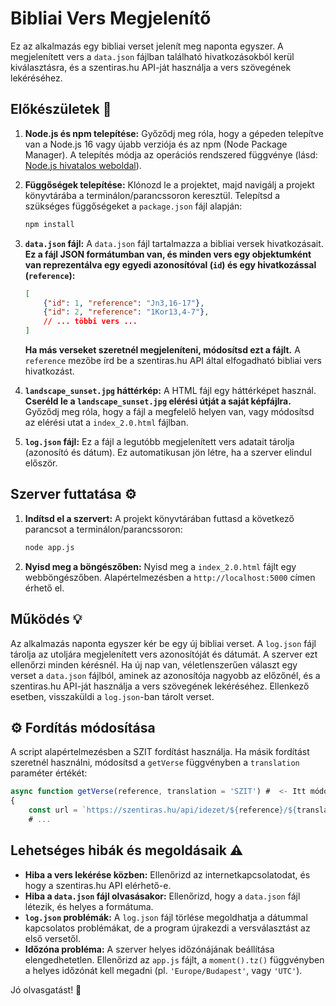 # Bibliai Vers Megjelenítő

Ez az alkalmazás egy bibliai verset jelenít meg naponta egyszer.  A megjelenített vers a `data.json` fájlban található hivatkozásokból kerül kiválasztásra, és a szentiras.hu API-ját használja a vers szövegének lekéréséhez.

## Előkészületek 🚀

1. **Node.js és npm telepítése:**  Győződj meg róla, hogy a gépeden telepítve van a Node.js 16 vagy újabb verziója és az npm (Node Package Manager).  A telepítés módja az operációs rendszered függvénye (lásd: [Node.js hivatalos weboldal](https://nodejs.org/)).

2. **Függőségek telepítése:** Klónozd le a projektet, majd navigálj a projekt könyvtárába a terminálon/parancssoron keresztül.  Telepítsd a szükséges függőségeket a `package.json` fájl alapján:
   ```bash
   npm install
   ```

3. **`data.json` fájl:**  A `data.json` fájl tartalmazza a bibliai versek hivatkozásait.  **Ez a fájl JSON formátumban van, és minden vers egy objektumként van reprezentálva egy egyedi azonosítóval (`id`) és egy hivatkozással (`reference`):**
   ```json
   [
       {"id": 1, "reference": "Jn3,16-17"},
       {"id": 2, "reference": "1Kor13,4-7"},
       // ... többi vers ...
   ]
   ```
   **Ha más verseket szeretnél megjeleníteni, módosítsd ezt a fájlt.**  A `reference` mezőbe írd be a szentiras.hu API által elfogadható bibliai vers hivatkozást.

4. **`landscape_sunset.jpg` háttérkép:**  A HTML fájl egy háttérképet használ.  **Cseréld le a `landscape_sunset.jpg` elérési útját a saját képfájlra.**  Győződj meg róla, hogy a fájl a megfelelő helyen van, vagy módosítsd az elérési utat a `index_2.0.html` fájlban.

5. **`log.json` fájl:**  Ez a fájl a legutóbb megjelenített vers adatait tárolja (azonosító és dátum).  Ez automatikusan jön létre, ha a szerver elindul először.

## Szerver futtatása ⚙️

1. **Indítsd el a szervert:** A projekt könyvtárában futtasd a következő parancsot a terminálon/parancssoron:
   ```bash
   node app.js
   ```

2. **Nyisd meg a böngészőben:**  Nyisd meg a `index_2.0.html` fájlt egy webböngészőben.  Alapértelmezésben a `http://localhost:5000` címen érhető el.


## Működés 💡

Az alkalmazás naponta egyszer kér be egy új bibliai verset.  A `log.json` fájl tárolja az utoljára megjelenített vers azonosítóját és dátumát.  A szerver ezt ellenőrzi minden kérésnél. Ha új nap van, véletlenszerűen választ egy verset a `data.json` fájlból, aminek az azonosítója nagyobb az előzőnél, és a szentiras.hu API-ját használja a vers szövegének lekéréséhez.  Ellenkező esetben, visszaküldi a `log.json`-ban tárolt verset.

## ⚙️ Fordítás módosítása

A script alapértelmezésben a SZIT fordítást használja.  Ha másik fordítást szeretnél használni, módosítsd a `getVerse` függvényben a `translation` paraméter értékét:

```javascript
async function getVerse(reference, translation = 'SZIT') #  <- Itt módosíthatod a fordítást
{
    const url = `https://szentiras.hu/api/idezet/${reference}/${translation}`;
    # ...
```

## Lehetséges hibák és megoldásaik ⚠️

* **Hiba a vers lekérése közben:**  Ellenőrizd az internetkapcsolatodat, és hogy a szentiras.hu API elérhető-e.
* **Hiba a `data.json` fájl olvasásakor:**  Ellenőrizd, hogy a `data.json` fájl létezik, és helyes a formátuma.
* **`log.json` problémák:** A `log.json` fájl törlése megoldhatja a dátummal kapcsolatos problémákat, de a program újrakezdi a versválasztást az első versetől.
* **Időzóna probléma:** A szerver helyes időzónájának beállítása elengedhetetlen. Ellenőrizd az `app.js` fájlt, a `moment().tz()` függvényben a helyes időzónát kell megadni (pl. `'Europe/Budapest'`, vagy `'UTC'`).


Jó olvasgatást! 🙏

